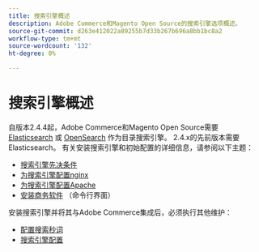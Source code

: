 ```yaml
---
title: 搜索引擎概述
description: Adobe Commerce和Magento Open Source的搜索引擎选项概述。
source-git-commit: d263e412022a89255b7d33b267b696a8bb1bc8a2
workflow-type: tm+mt
source-wordcount: '132'
ht-degree: 0%

---
```



# 搜索引擎概述

自版本2.4.4起，Adobe Commerce和Magento Open Source需要 [Elasticsearch] 或 [OpenSearch] 作为目录搜索引擎。 2.4.x的先前版本需要Elasticsearch。 有关安装搜索引擎和初始配置的详细信息，请参阅以下主题：

- [搜索引擎先决条件]
- [为搜索引擎配置nginx]
- [为搜索引擎配置Apache]
- [安装商务软件] （命令行界面）

安装搜索引擎并将其与Adobe Commerce集成后，必须执行其他维护：

- [配置搜索秒词](search-stopwords.md)
- [搜索引擎配置](configure-search-engine.md)

<!-- Link Definitions -->

[搜索引擎先决条件]: ../../installation/prerequisites/search-engine/overview.md
[为搜索引擎配置nginx]: ../../installation/prerequisites/search-engine/configure-nginx.md
[为搜索引擎配置Apache]: ../../installation/prerequisites/search-engine/configure-apache.md
[Elasticsearch]: https://www.elastic.co
[安装商务软件]: ../../installation/composer.md
[OpenSearch]: https://opensearch.org/docs/latest/opensearch/install/index/
